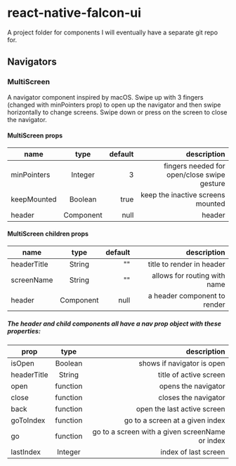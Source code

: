 # react-native-falcon-ui

A project folder for components I will eventually have a separate git repo for.

## Navigators

### MultiScreen

A navigator component inspired by macOS.
Swipe up with 3 fingers (changed with minPointers prop) to open up the navigator and then swipe horizontally to change screens.
Swipe down or press on the screen to close the navigator.

#### MultiScreen props

| name        |   type    | default |                                 description |
| ----------- | :-------: | ------: | ------------------------------------------: |
| minPointers |  Integer  |       3 | fingers needed for open/close swipe gesture |
| keepMounted |  Boolean  |    true |           keep the inactive screens mounted |
| header      | Component |    null |                                      header |

#### MultiScreen children props

| name        |   type    | default |                  description |
| ----------- | :-------: | ------: | ---------------------------: |
| headerTitle |  String   |      "" |    title to render in header |
| screenName  |  String   |      "" | allows for routing with name |
| header      | Component |    null | a header component to render |

##### The header and child components all have a nav prop object with these properties:

| prop        |   type   |                                     description |
| ----------- | :------: | ----------------------------------------------: |
| isOpen      | Boolean  |                      shows if navigator is open |
| headerTitle |  String  |                          title of active screen |
| open        | function |                             opens the navigator |
| close       | function |                            closes the navigator |
| back        | function |                     open the last active screen |
| goToIndex   | function |                 go to a screen at a given index |
| go          | function | go to a screen with a given screenName or index |
| lastIndex   | Integer  |                            index of last screen |
